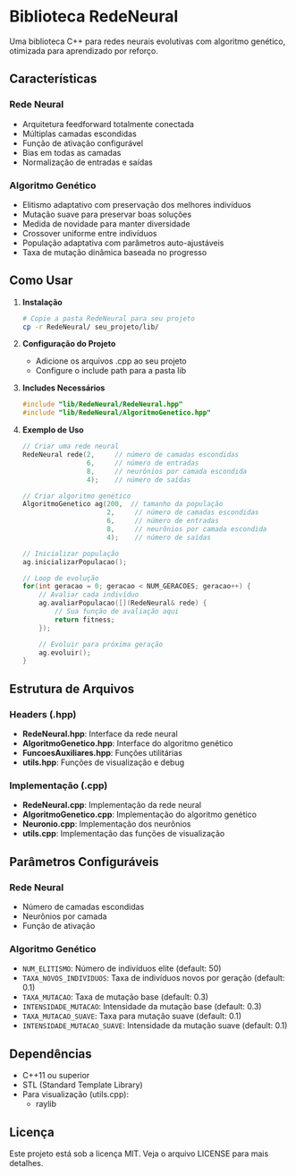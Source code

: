# Biblioteca RedeNeural

Uma biblioteca C++ para redes neurais evolutivas com algoritmo genético, otimizada para aprendizado por reforço.

## Características

### Rede Neural
- Arquitetura feedforward totalmente conectada
- Múltiplas camadas escondidas
- Função de ativação configurável
- Bias em todas as camadas
- Normalização de entradas e saídas

### Algoritmo Genético
- Elitismo adaptativo com preservação dos melhores indivíduos
- Mutação suave para preservar boas soluções
- Medida de novidade para manter diversidade
- Crossover uniforme entre indivíduos
- População adaptativa com parâmetros auto-ajustáveis
- Taxa de mutação dinâmica baseada no progresso

## Como Usar

1. **Instalação**
   ```bash
   # Copie a pasta RedeNeural para seu projeto
   cp -r RedeNeural/ seu_projeto/lib/
   ```

2. **Configuração do Projeto**
   - Adicione os arquivos .cpp ao seu projeto
   - Configure o include path para a pasta lib

3. **Includes Necessários**
   ```cpp
   #include "lib/RedeNeural/RedeNeural.hpp"
   #include "lib/RedeNeural/AlgoritmoGenetico.hpp"
   ```

4. **Exemplo de Uso**
   ```cpp
   // Criar uma rede neural
   RedeNeural rede(2,     // número de camadas escondidas
                   6,     // número de entradas
                   8,     // neurônios por camada escondida
                   4);    // número de saídas

   // Criar algoritmo genético
   AlgoritmoGenetico ag(200,  // tamanho da população
                        2,     // número de camadas escondidas
                        6,     // número de entradas
                        8,     // neurônios por camada escondida
                        4);    // número de saídas

   // Inicializar população
   ag.inicializarPopulacao();

   // Loop de evolução
   for(int geracao = 0; geracao < NUM_GERACOES; geracao++) {
       // Avaliar cada indivíduo
       ag.avaliarPopulacao([](RedeNeural& rede) {
           // Sua função de avaliação aqui
           return fitness;
       });

       // Evoluir para próxima geração
       ag.evoluir();
   }
   ```

## Estrutura de Arquivos

### Headers (.hpp)
- **RedeNeural.hpp**: Interface da rede neural
- **AlgoritmoGenetico.hpp**: Interface do algoritmo genético
- **FuncoesAuxiliares.hpp**: Funções utilitárias
- **utils.hpp**: Funções de visualização e debug

### Implementação (.cpp)
- **RedeNeural.cpp**: Implementação da rede neural
- **AlgoritmoGenetico.cpp**: Implementação do algoritmo genético
- **Neuronio.cpp**: Implementação dos neurônios
- **utils.cpp**: Implementação das funções de visualização

## Parâmetros Configuráveis

### Rede Neural
- Número de camadas escondidas
- Neurônios por camada
- Função de ativação

### Algoritmo Genético
- `NUM_ELITISMO`: Número de indivíduos elite (default: 50)
- `TAXA_NOVOS_INDIVIDUOS`: Taxa de indivíduos novos por geração (default: 0.1)
- `TAXA_MUTACAO`: Taxa de mutação base (default: 0.3)
- `INTENSIDADE_MUTACAO`: Intensidade da mutação base (default: 0.3)
- `TAXA_MUTACAO_SUAVE`: Taxa para mutação suave (default: 0.1)
- `INTENSIDADE_MUTACAO_SUAVE`: Intensidade da mutação suave (default: 0.1)

## Dependências

- C++11 ou superior
- STL (Standard Template Library)
- Para visualização (utils.cpp):
  - raylib

## Licença

Este projeto está sob a licença MIT. Veja o arquivo LICENSE para mais detalhes. 